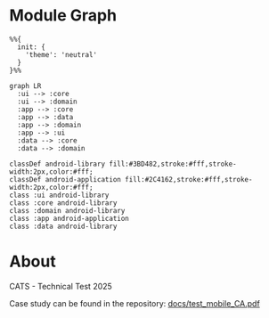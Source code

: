 # Module Graph

```mermaid
%%{
  init: {
    'theme': 'neutral'
  }
}%%

graph LR
  :ui --> :core
  :ui --> :domain
  :app --> :core
  :app --> :data
  :app --> :domain
  :app --> :ui
  :data --> :core
  :data --> :domain

classDef android-library fill:#3BD482,stroke:#fff,stroke-width:2px,color:#fff;
classDef android-application fill:#2C4162,stroke:#fff,stroke-width:2px,color:#fff;
class :ui android-library
class :core android-library
class :domain android-library
class :app android-application
class :data android-library

```
# About

CATS - Technical Test 2025

Case study can be found in the repository: [docs/test_mobile_CA.pdf](test_mobile_CA.pdf)
